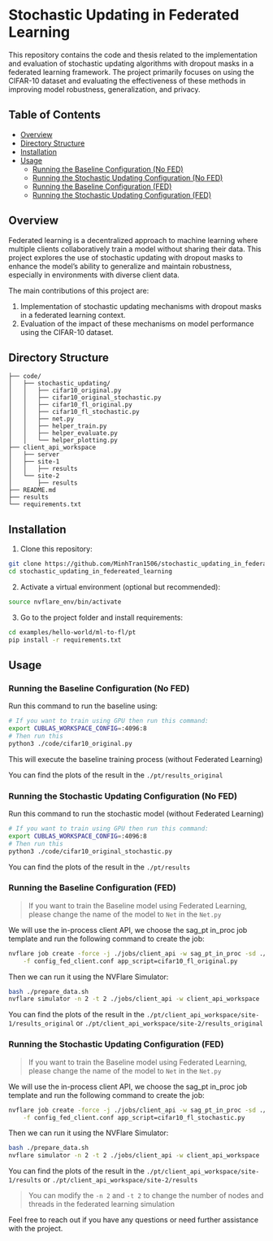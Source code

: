 # Stochastic Updating in Federated Learning

This repository contains the code and thesis related to the implementation and evaluation of stochastic updating algorithms with dropout masks in a federated learning framework. The project primarily focuses on using the CIFAR-10 dataset and evaluating the effectiveness of these methods in improving model robustness, generalization, and privacy.

## Table of Contents

- [Overview](#overview)
- [Directory Structure](#directory-structure)
- [Installation](#installation)
- [Usage](#usage)
  - [Running the Baseline Configuration (No FED)](#running-the-baseline-configuration-no-fed)
  - [Running the Stochastic Updating Configuration (No FED)](#running-the-stochastic-updating-configuration-no-fed)
  - [Running the Baseline Configuration (FED)](#running-the-baseline-configuration-no-fed)
  - [Running the Stochastic Updating Configuration (FED)](#running-the-stochastic-updating-configuration-fed)


## Overview

Federated learning is a decentralized approach to machine learning where multiple clients collaboratively train a model without sharing their data. This project explores the use of stochastic updating with dropout masks to enhance the model’s ability to generalize and maintain robustness, especially in environments with diverse client data.

The main contributions of this project are:
1. Implementation of stochastic updating mechanisms with dropout masks in a federated learning context.
2. Evaluation of the impact of these mechanisms on model performance using the CIFAR-10 dataset.

## Directory Structure

```plaintext
├── code/
│   ├── stochastic_updating/
│   │   ├── cifar10_original.py
│   │   ├── cifar10_original_stochastic.py
│   │   ├── cifar10_fl_original.py
│   │   ├── cifar10_fl_stochastic.py
│   │   ├── net.py
│   │   ├── helper_train.py
│   │   ├── helper_evaluate.py
│   │   └── helper_plotting.py
├── client_api_workspace
│   ├── server
│   ├── site-1
│   │   ├── results
│   └── site-2
│       ├── results
├── README.md
├── results
└── requirements.txt
```

## Installation
1. Clone this repository:
```bash
git clone https://github.com/MinhTran1506/stochastic_updating_in_federated_learning.git
cd stochastic_updating_in_federeated_learning
```
2. Activate a virtual environment (optional but recommended):
```bash
source nvflare_env/bin/activate
```
3. Go to the project folder and install requirements:
```bash
cd examples/hello-world/ml-to-fl/pt
pip install -r requirements.txt
```

## Usage
### Running the Baseline Configuration (No FED)
Run this command to run the baseline using:
```bash
# If you want to train using GPU then run this command:
export CUBLAS_WORKSPACE_CONFIG=:4096:8
# Then run this
python3 ./code/cifar10_original.py
```
This will execute the baseline training process (without Federated Learning)

You can find the plots of the result in the `./pt/results_original`

### Running the Stochastic Updating Configuration (No FED)
Run this command to run the stochastic model (without Federated Learning)
```bash
# If you want to train using GPU then run this command:
export CUBLAS_WORKSPACE_CONFIG=:4096:8
# Then run this
python3 ./code/cifar10_original_stochastic.py
```
You can find the plots of the result in the `./pt/results`

### Running the Baseline Configuration (FED)
>If you want to train the Baseline model using Federated Learning, please change the name of the model to `Net` in the `Net.py`

We will use the in-process client API, we choose the sag_pt in_proc job template and run the following command to create the job:
```bash
nvflare job create -force -j ./jobs/client_api -w sag_pt_in_proc -sd ./code/ \
    -f config_fed_client.conf app_script=cifar10_fl_original.py
```
Then we can run it using the NVFlare Simulator:
```bash
bash ./prepare_data.sh
nvflare simulator -n 2 -t 2 ./jobs/client_api -w client_api_workspace
```

You can find the plots of the result in the `./pt/client_api_workspace/site-1/results_original` or `./pt/client_api_workspace/site-2/results_original`

### Running the Stochastic Updating Configuration (FED)
>If you want to train the Baseline model using Federated Learning, please change the name of the model to `Net` in the `Net.py`

We will use the in-process client API, we choose the sag_pt in_proc job template and run the following command to create the job:
```bash
nvflare job create -force -j ./jobs/client_api -w sag_pt_in_proc -sd ./code/ \
    -f config_fed_client.conf app_script=cifar10_fl_stochastic.py
```
Then we can run it using the NVFlare Simulator:
```bash
bash ./prepare_data.sh
nvflare simulator -n 2 -t 2 ./jobs/client_api -w client_api_workspace
```
You can find the plots of the result in the `./pt/client_api_workspace/site-1/results` or `./pt/client_api_workspace/site-2/results`

> You can modify the `-n 2` and `-t 2` to change the number of nodes and threads in the federated learning simulation


Feel free to reach out if you have any questions or need further assistance with the project.
